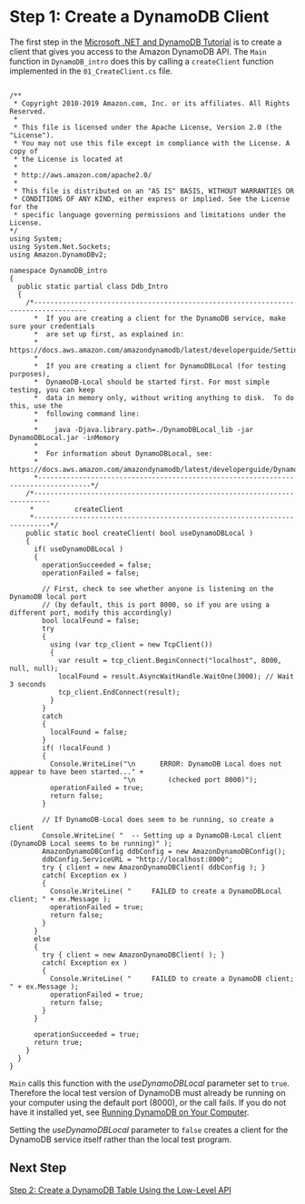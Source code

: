 # Step 1: Create a DynamoDB Client<a name="GettingStarted.NET.01"></a>

The first step in the [Microsoft \.NET and DynamoDB Tutorial](GettingStarted.NET.md) is to create a client that gives you access to the Amazon DynamoDB API\. The `Main` function in `DynamoDB_intro` does this by calling a `createClient` function implemented in the `01_CreateClient.cs` file\.

```
    
/**
 * Copyright 2010-2019 Amazon.com, Inc. or its affiliates. All Rights Reserved.
 *
 * This file is licensed under the Apache License, Version 2.0 (the "License").
 * You may not use this file except in compliance with the License. A copy of
 * the License is located at
 *
 * http://aws.amazon.com/apache2.0/
 *
 * This file is distributed on an "AS IS" BASIS, WITHOUT WARRANTIES OR
 * CONDITIONS OF ANY KIND, either express or implied. See the License for the
 * specific language governing permissions and limitations under the License.
*/
using System;
using System.Net.Sockets;
using Amazon.DynamoDBv2;

namespace DynamoDB_intro
{
  public static partial class Ddb_Intro
  {
    /*-----------------------------------------------------------------------------------
      *  If you are creating a client for the DynamoDB service, make sure your credentials
      *  are set up first, as explained in:
      *  https://docs.aws.amazon.com/amazondynamodb/latest/developerguide/SettingUp.DynamoWebService.html,
      *
      *  If you are creating a client for DynamoDBLocal (for testing purposes),
      *  DynamoDB-Local should be started first. For most simple testing, you can keep
      *  data in memory only, without writing anything to disk.  To do this, use the
      *  following command line:
      *
      *    java -Djava.library.path=./DynamoDBLocal_lib -jar DynamoDBLocal.jar -inMemory
      *
      *  For information about DynamoDBLocal, see:
      *  https://docs.aws.amazon.com/amazondynamodb/latest/developerguide/DynamoDBLocal.html.
      *-----------------------------------------------------------------------------------*/
    /*--------------------------------------------------------------------------
     *          createClient
     *--------------------------------------------------------------------------*/
    public static bool createClient( bool useDynamoDBLocal )
    {
      if( useDynamoDBLocal )
      {
        operationSucceeded = false;
        operationFailed = false;

        // First, check to see whether anyone is listening on the DynamoDB local port
        // (by default, this is port 8000, so if you are using a different port, modify this accordingly)
        bool localFound = false;
        try
        {
          using (var tcp_client = new TcpClient())
          {
            var result = tcp_client.BeginConnect("localhost", 8000, null, null);
            localFound = result.AsyncWaitHandle.WaitOne(3000); // Wait 3 seconds
            tcp_client.EndConnect(result);
          }
        }
        catch
        {
          localFound = false;
        }
        if( !localFound )
        {
          Console.WriteLine("\n      ERROR: DynamoDB Local does not appear to have been started..." +
                            "\n        (checked port 8000)");
          operationFailed = true;
          return false;
        }

        // If DynamoDB-Local does seem to be running, so create a client
        Console.WriteLine( "  -- Setting up a DynamoDB-Local client (DynamoDB Local seems to be running)" );
        AmazonDynamoDBConfig ddbConfig = new AmazonDynamoDBConfig();
        ddbConfig.ServiceURL = "http://localhost:8000";
        try { client = new AmazonDynamoDBClient( ddbConfig ); }
        catch( Exception ex )
        {
          Console.WriteLine( "     FAILED to create a DynamoDBLocal client; " + ex.Message );
          operationFailed = true;
          return false;
        }
      }
      else
      {
        try { client = new AmazonDynamoDBClient( ); }
        catch( Exception ex )
        {
          Console.WriteLine( "     FAILED to create a DynamoDB client; " + ex.Message );
          operationFailed = true;
          return false;
        }
      }

      operationSucceeded = true;
      return true;
    }
  }
}
```

`Main` calls this function with the *useDynamoDBLocal* parameter set to `true`\. Therefore the local test version of DynamoDB must already be running on your computer using the default port \(8000\), or the call fails\. If you do not have it installed yet, see [Running DynamoDB on Your Computer](DynamoDBLocal.md)\.

Setting the *useDynamoDBLocal* parameter to `false` creates a client for the DynamoDB service itself rather than the local test program\.

## Next Step<a name="GettingStarted.NET.01.NextStep"></a>

[Step 2: Create a DynamoDB Table Using the Low\-Level API](GettingStarted.NET.02.md)
